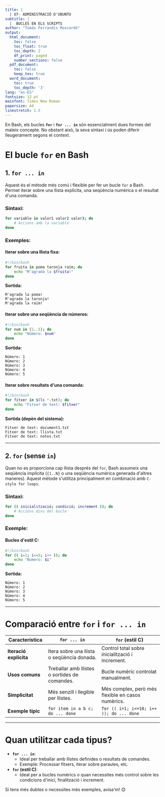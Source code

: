 ```yaml
---
title: |
  | U7- ADMINISTRACIÓ D'UBUNTU
subtitle: |
  |  BUCLES EN ELS SCRIPTS
author: "Tomàs Ferrandis Moscardó"
output:
  html_document:
    toc: false
    toc_float: true
    toc_depth: 2
    df_print: paged
    number_sections: false
  pdf_document: 
    toc: false
    keep_tex: true
  word_document:
    toc: true
    toc_depth: '3'
lang: "es-ES"
fontsize: 12 pt
mainfont: Times New Roman
papersize: A4
linestretch: 1.5
---
```


En Bash, els bucles **`for`** i **`for ... in`** són essencialment dues formes del mateix concepte. No obstant això, la seva sintaxi i ús poden diferir lleugerament segons el context.


# **El bucle `for` en Bash**

## **1. `for ... in`**
Aquest és el mètode més comú i flexible per fer un bucle `for` a Bash. Permet iterar sobre una llista explícita, una seqüència numèrica o el resultat d'una comanda.

### **Sintaxi**:
```bash
for variable in valor1 valor2 valor3; do
    # Accions amb la variable
done
```

### **Exemples**:

#### Iterar sobre una llista fixa:
```bash
#!/bin/bash
for fruita in poma taronja raïm; do
    echo "M'agrada la $fruita!"
done
```
**Sortida:**
```
M'agrada la poma!
M'agrada la taronja!
M'agrada la raïm!
```

#### Iterar sobre una seqüència de números:
```bash
#!/bin/bash
for num in {1..5}; do
    echo "Número: $num"
done
```
**Sortida:**
```
Número: 1
Número: 2
Número: 3
Número: 4
Número: 5
```

#### Iterar sobre resultats d'una comanda:
```bash
#!/bin/bash
for fitxer in $(ls *.txt); do
    echo "Fitxer de text: $fitxer"
done
```
**Sortida (depèn del sistema):**
```
Fitxer de text: document1.txt
Fitxer de text: llista.txt
Fitxer de text: notes.txt
```

---

## **2. `for` (sense `in`)**
Quan no es proporciona cap llista després del `for`, Bash assumeix una seqüència implícita (`{1..N}` o una seqüència numèrica generada d'altres maneres). Aquest mètode s'utilitza principalment en combinació amb `C-style for loops`.

### **Sintaxi**:
```bash
for (( inicialització; condició; increment )); do
    # Accions dins del bucle
done
```

### **Exemple**:

#### Bucles d'estil C:
```bash
#!/bin/bash
for (( i=1; i<=5; i++ )); do
    echo "Número: $i"
done
```
**Sortida:**
```
Número: 1
Número: 2
Número: 3
Número: 4
Número: 5
```

---

# **Comparació entre `for` i `for ... in`**

| Característica             | `for ... in`                                   | `for` (estil C)                          |
|----------------------------|-----------------------------------------------|------------------------------------------|
| **Iteració explícita**     | Itera sobre una llista o seqüència donada.    | Control total sobre inicialització i increment. |
| **Usos comuns**            | Treballar amb llistes o sortides de comandes. | Bucle numèric controlat manualment.      |
| **Simplicitat**            | Més senzill i llegible per llistes.           | Més complex, però més flexible en casos numèrics. |
| **Exemple típic**          | `for item in a b c; do ... done`              | `for (( i=1; i<=10; i++ )); do ... done` |

---

# **Quan utilitzar cada tipus?**
- **`for ... in`**:
  - Ideal per treballar amb llistes definides o resultats de comandes.
  - Exemple: Processar fitxers, iterar sobre paraules, etc.
- **`for` (estil C)**:
  - Ideal per a bucles numèrics o quan necessites més control sobre les condicions d'inici, finalització i increment.

Si tens més dubtes o necessites més exemples, avisa'm! 😊
